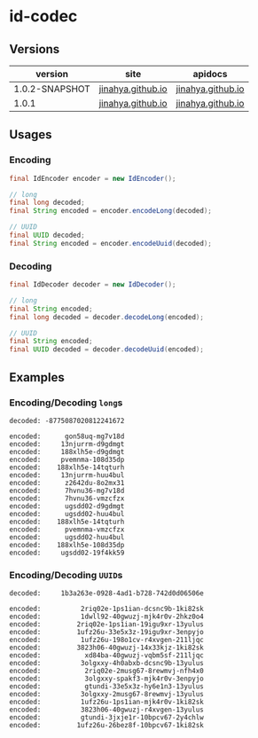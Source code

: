 id-codec
========

## Versions
version|site|apidocs
-------|----|-------
1.0.2-SNAPSHOT|[jinahya.github.io](http://jinahya.github.io/id-codec/site/1.0.2-SNAPSHOT/index.html)|[jinahya.github.io](http://jinahya.github.io/id-codec/site/1.0.2-SNAPSHOT/apidocs/index.html)
1.0.1|[jinahya.github.io](http://jinahya.github.io/id-codec/site/1.0.1/index.html)|[jinahya.github.io](http://jinahya.github.io/id-codec/site/1.0.1/apidocs/index.html)

## Usages
### Encoding
```java
final IdEncoder encoder = new IdEncoder();

// long
final long decoded;
final String encoded = encoder.encodeLong(decoded);

// UUID
final UUID decoded;
final String encoded = encoder.encodeUuid(decoded);
```

### Decoding
```java
final IdDecoder decoder = new IdDecoder();

// long
final String encoded;
final long decoded = decoder.decodeLong(encoded);

// UUID
final String encoded;
final UUID decoded = decoder.decodeUuid(encoded);
```

## Examples
### Encoding/Decoding `long`s
~~~
decoded: -8775087020812241672

encoded:      gon58uq-mg7v18d
encoded:     13njurrm-d9gdmgt
encoded:     188xlh5e-d9gdmgt
encoded:     pvemnma-108d35dp
encoded:    188xlh5e-14tqturh
encoded:     13njurrm-huu4bul
encoded:      z2642du-8o2mx31
encoded:      7hvnu36-mg7v18d
encoded:      7hvnu36-vmzcfzx
encoded:      ugsdd02-d9gdmgt
encoded:      ugsdd02-huu4bul
encoded:    188xlh5e-14tqturh
encoded:      pvemnma-vmzcfzx
encoded:      ugsdd02-huu4bul
encoded:    188xlh5e-108d35dp
encoded:     ugsdd02-19f4kk59
~~~
### Encoding/Decoding `UUID`s
~~~
decoded:     1b3a263e-0928-4ad1-b728-742d0d06506e

encoded:          2riq02e-1ps1ian-dcsnc9b-1ki82sk
encoded:          1dwll92-40gwuzj-mjk4r0v-2hkz0o4
encoded:         2riq02e-1ps1ian-19igu9xr-13yulus
encoded:         1ufz26u-33e5x3z-19igu9xr-3enpyjo
encoded:          1ufz26u-198o1cv-r4xvgen-211ljqc
encoded:         3823h06-40gwuzj-14x33kjz-1ki82sk
encoded:           xd84ba-40gwuzj-vqbm5sf-211ljqc
encoded:          3olgxxy-4h0abxb-dcsnc9b-13yulus
encoded:           2riq02e-2musg67-8rewmvj-nfh4x0
encoded:           3olgxxy-spakf3-mjk4r0v-3enpyjo
encoded:           gtundi-33e5x3z-hy6e1n3-13yulus
encoded:          3olgxxy-2musg67-8rewmvj-13yulus
encoded:          1ufz26u-1ps1ian-mjk4r0v-1ki82sk
encoded:          3823h06-40gwuzj-r4xvgen-13yulus
encoded:          gtundi-3jxje1r-10bpcv67-2y4chlw
encoded:         1ufz26u-26bez8f-10bpcv67-1ki82sk
~~~
